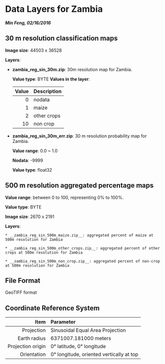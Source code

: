 # Data Layers for Zambia
___Min Feng, 02/16/2016___

## 30 m resolution classification maps

  __Image size__: 44503 x 36528
  
  __Layers__:

  * __zambia_reg_sin_30m.zip__: 30m resolution map for Zambia.

    __Value type__: BYTE
    __Values in the layer__:
    
    Value | Description
    ---: | :---
    0 | nodata
    1 |  maize
    2 | other crops
    10 | non crop

  * __zambia_reg_sin_30m_err.zip__: 30 m resolution probability map for Zambia.

    __Value range__:  0.0 ~ 1.0
    
    __Nodata__: -9999
    
    __Value type__: float32
  
## 500 m resolution aggregated percentage maps

  __Value range__: between 0 to 100, representing 0% to 100%.
  
  __Value type__: BYTE
  
  __Image size__: 2670 x 2191
  
  __Layers__:

    * __zambia_reg_sin_500m_maize.zip__: aggregated percent of maize at 500m resolution for Zambia
    
    * __zambia_reg_sin_500m_other_crops.zip__: aggregated percent of other crops at 500m resolution for Zambia
    
    * __zambia_reg_sin_500m_non_crop.zip__: aggregated percent of non-crop at 500m resolution for Zambia

## File Format

  GeoTIFF format

## Coordinate Reference System

  Item | Parameter
  ---:| :---
  Projection        | Sinusoidal Equal Area Projection
  Earth radius      | 6371007.181000 meters
  Projection origin | 0° latitude, 0° longitude
  Orientation       | 0° longitude, oriented vertically at top

